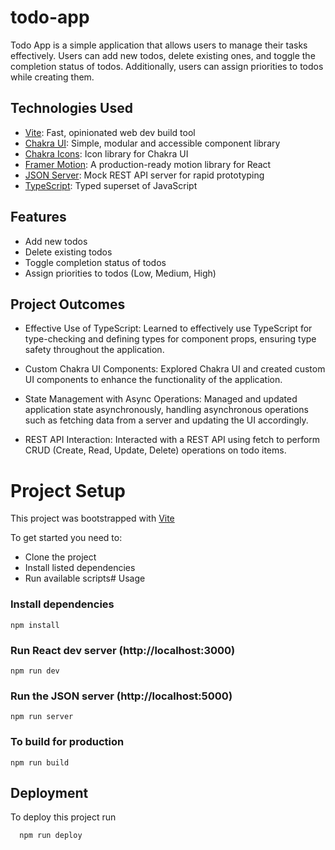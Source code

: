 # todo-app

Todo App is a simple application that allows users to manage their tasks effectively. Users can add new todos, delete existing ones, and toggle the completion status of todos. Additionally, users can assign priorities to todos while creating them.

## Technologies Used

- [Vite](https://vitejs.dev/): Fast, opinionated web dev build tool
- [Chakra UI](https://chakra-ui.com/): Simple, modular and accessible component library
- [Chakra Icons](https://chakra-ui.com/docs/media-and-icons/icon): Icon library for Chakra UI
- [Framer Motion](https://www.framer.com/motion/): A production-ready motion library for React
- [JSON Server](https://github.com/typicode/json-server): Mock REST API server for rapid prototyping
- [TypeScript](https://www.typescriptlang.org/): Typed superset of JavaScript

## Features

- Add new todos
- Delete existing todos
- Toggle completion status of todos
- Assign priorities to todos (Low, Medium, High)

## Project Outcomes

- Effective Use of TypeScript: Learned to effectively use TypeScript for type-checking and defining types for component props, ensuring type safety throughout the application.

- Custom Chakra UI Components: Explored Chakra UI and created custom UI components to enhance the functionality of the application.

- State Management with Async Operations: Managed and updated application state asynchronously, handling asynchronous operations such as fetching data from a server and updating the UI accordingly.

- REST API Interaction: Interacted with a REST API using fetch to perform CRUD (Create, Read, Update, Delete) operations on todo items.

# Project Setup

This project was bootstrapped with [Vite](https://vitejs.dev/guide/)

To get started you need to:

- Clone the project
- Install listed dependencies
- Run available scripts# Usage

### Install dependencies

```
npm install
```

### Run React dev server (http://localhost:3000)

```
npm run dev
```

### Run the JSON server (http://localhost:5000)

```
npm run server
```

### To build for production

```
npm run build
```

## Deployment

To deploy this project run

```bash
  npm run deploy
```
